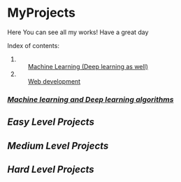 # MyProjects

Here You can see all my works! Have a great day

Index of contents:
1. <ol><a href="#ML"> Machine Learning (Deep learning as well) </a> </ol>
2. <ol><a href="Web"> Web development </a> </ol>


<section id="ML">
  <h3> <a href="#"> <em> Machine learning and Deep learning algorithms </em> </a> </h3>
  <h2><em> Easy Level Projects </em></h2>
  <h2><em> Medium Level Projects </em></h2>
  <h2><em> Hard Level Projects </em></h2>
</section>


<section id="Web">
  


</section>
